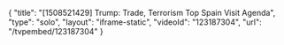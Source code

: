 {
    "title": "[1508521429] Trump: Trade, Terrorism Top Spain Visit Agenda",
    "type": "solo",
    "layout": "iframe-static",
    "videoId": "123187304",
    "url": "\/tvpembed\/123187304"
}